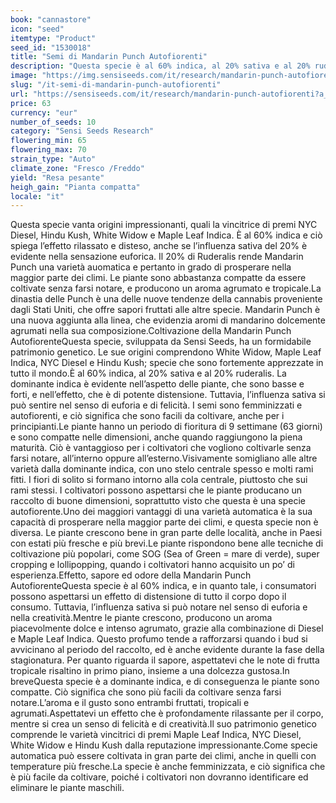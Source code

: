 ```yaml
---
book: "cannastore"
icon: "seed"
itemtype: "Product"
seed_id: "1530018"
title: "Semi di Mandarin Punch Autofiorenti"
description: "Questa specie è al 60% indica, al 20% sativa e al 20% ruderalis. È compatta, fitta e discreta. L’effetto è rilassante, anche se di euforia e felicità."
image: "https://img.sensiseeds.com/it/research/mandarin-punch-autofiorenti-image.png"
slug: "/it-semi-di-mandarin-punch-autofiorenti"
url: "https://sensiseeds.com/it/research/mandarin-punch-autofiorenti?a_aid=cannastore"
price: 63
currency: "eur"
number_of_seeds: 10
category: "Sensi Seeds Research"
flowering_min: 65
flowering_max: 70
strain_type: "Auto"
climate_zone: "Fresco /Freddo"
yield: "Resa pesante"
heigh_gain: "Pianta compatta"
locale: "it"
---
```

Questa specie vanta origini impressionanti, quali la vincitrice di premi NYC Diesel, Hindu Kush, White Widow e Maple Leaf Indica. È al 60% indica e ciò spiega l’effetto rilassato e disteso, anche se l’influenza sativa del 20% è evidente nella sensazione euforica. Il 20% di Ruderalis rende Mandarin Punch una varietà auomatica e pertanto in grado di prosperare nella maggior parte dei climi. Le piante sono abbastanza compatte da essere coltivate senza farsi notare, e producono un aroma agrumato e tropicale.La dinastia delle Punch è una delle nuove tendenze della cannabis proveniente dagli Stati Uniti, che offre sapori fruttati alle altre specie. Mandarin Punch è una nuova aggiunta alla linea, che evidenzia aromi di mandarino dolcemente agrumati nella sua composizione.Coltivazione della Mandarin Punch AutofiorenteQuesta specie, sviluppata da Sensi Seeds, ha un formidabile patrimonio genetico. Le sue origini comprendono White Widow, Maple Leaf Indica, NYC Diesel e Hindu Kush; specie che sono fortemente apprezzate in tutto il mondo.È al 60% indica, al 20% sativa e al 20% ruderalis. La dominante indica è evidente nell’aspetto delle piante, che sono basse e forti, e nell’effetto, che è di potente distensione. Tuttavia, l’influenza sativa si può sentire nel senso di euforia e di felicità. I semi sono femminizzati e autofiorenti, e ciò significa che sono facili da coltivare, anche per i principianti.Le piante hanno un periodo di fioritura di 9 settimane (63 giorni) e sono compatte nelle dimensioni, anche quando raggiungono la piena maturità. Ciò è vantaggioso per i coltivatori che vogliono coltivarle senza farsi notare, all’interno oppure all’esterno.Visivamente somigliano alle altre varietà dalla dominante indica, con uno stelo centrale spesso e molti rami fitti. I fiori di solito si formano intorno alla cola centrale, piuttosto che sui rami stessi. I coltivatori possono aspettarsi che le piante producano un raccolto di buone dimensioni, soprattutto visto che questa è una specie autofiorente.Uno dei maggiori vantaggi di una varietà automatica è la sua capacità di prosperare nella maggior parte dei climi, e questa specie non è diversa. Le piante crescono bene in gran parte delle località, anche in Paesi con estati più fresche e più brevi.Le piante rispondono bene alle tecniche di coltivazione più popolari, come SOG (Sea of Green = mare di verde), super cropping e lollipopping, quando i coltivatori hanno acquisito un po’ di esperienza.Effetto, sapore ed odore della Mandarin Punch AutofiorenteQuesta specie è al 60% indica, e in quanto tale, i consumatori possono aspettarsi un effetto di distensione di tutto il corpo dopo il consumo. Tuttavia, l’influenza sativa si può notare nel senso di euforia e nella creatività.Mentre le piante crescono, producono un aroma piacevolmente dolce e intenso agrumato, grazie alla combinazione di Diesel e Maple Leaf Indica. Questo profumo tende a rafforzarsi quando i bud si avvicinano al periodo del raccolto, ed è anche evidente durante la fase della stagionatura. Per quanto riguarda il sapore, aspettatevi che le note di frutta tropicale risaltino in primo piano, insieme a una dolcezza gustosa.In breveQuesta specie è a dominante indica, e di conseguenza le piante sono compatte. Ciò significa che sono più facili da coltivare senza farsi notare.L’aroma e il gusto sono entrambi fruttati, tropicali e agrumati.Aspettatevi un effetto che è profondamente rilassante per il corpo, mentre si crea un senso di felicità e di creatività.Il suo patrimonio genetico comprende le varietà vincitrici di premi Maple Leaf Indica, NYC Diesel, White Widow e Hindu Kush dalla reputazione impressionante.Come specie automatica può essere coltivata in gran parte dei climi, anche in quelli con temperature più fresche.La specie è anche femminizzata, e ciò significa che è più facile da coltivare, poiché i coltivatori non dovranno identificare ed eliminare le piante maschili.

